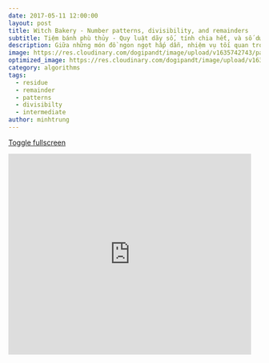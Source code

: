 ```yaml
---
date: 2017-05-11 12:00:00
layout: post
title: Witch Bakery - Number patterns, divisibility, and remainders
subtitle: Tiệm bánh phù thủy - Quy luật dãy số, tính chia hết, và số dư
description: Giữa những món đồ ngon ngọt hấp dẫn, nhiệm vụ tối quan trọng vẫn là thoát ra ngoài. Các bạn hãy giúp 2 anh em nhé!
image: https://res.cloudinary.com/dogipandt/image/upload/v1635742743/patterns_pjtpat.png
optimized_image: https://res.cloudinary.com/dogipandt/image/upload/v1635742743/patterns_pjtpat.png
category: algorithms
tags:
  - residue
  - remainder
  - patterns
  - divisibilty
  - intermediate
author: minhtrung
---
```

<a href= "https://scratch.mit.edu/projects/566386304/fullscreen/">Toggle fullscreen </a>
<iframe src="https://scratch.mit.edu/projects/566386304/embed" allowtransparency="true" width="485" height="402" frameborder="0" scrolling="no" allowfullscreen="true"></iframe>